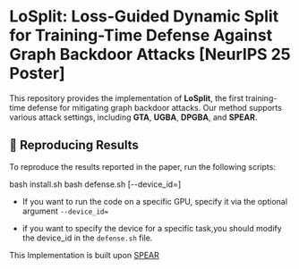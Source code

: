 # LoSplit: Loss-Guided Dynamic Split for Training-Time Defense Against Graph Backdoor Attacks [NeurIPS 25 Poster]
This repository provides the implementation of **LoSplit**, the first training-time defense for mitigating graph backdoor attacks. Our method supports various attack settings, including **GTA**, **UGBA**, **DPGBA**, and **SPEAR**.

## 🚀 Reproducing Results

To reproduce the results reported in the paper, run the following scripts:

bash install.sh
bash defense.sh [--device_id=]


- If you want to run the code on a specific GPU, specify it via the optional argument `--device_id=`

- if you want to specify the device for a specific task,you should modify the device_id in the `defense.sh` file.

This Implementation is built upon [SPEAR](github.com/yhDing/SPEAR)